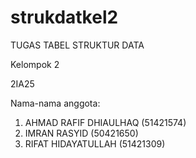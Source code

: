 # strukdatkel2

TUGAS TABEL STRUKTUR DATA

Kelompok 2

2IA25

Nama-nama anggota:
1. AHMAD RAFIF DHIAULHAQ (51421574)
2. IMRAN RASYID (50421650)
3. RIFAT HIDAYATULLAH (51421309)

